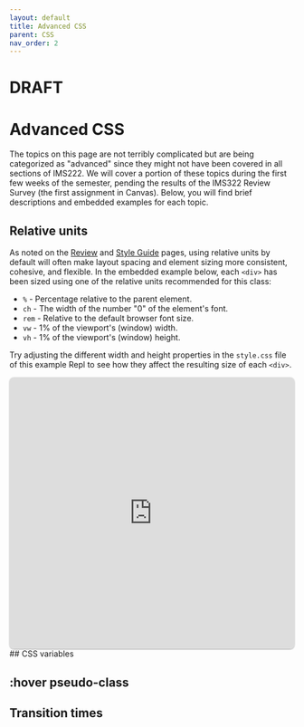 ```yaml
---
layout: default
title: Advanced CSS
parent: CSS
nav_order: 2
---
```

# DRAFT
# Advanced CSS
The topics on this page are not terribly complicated but are being categorized as "advanced" since they might not have been covered in all sections of IMS222. We will cover a portion of these topics during the first few weeks of the semester, pending the results of the IMS322 Review Survey (the first assignment in Canvas). Below, you will find brief descriptions and embedded examples for each topic.
## Relative units
As noted on the [Review](docs/general/review#relative-units) and [Style Guide](docs/general/style-guide#use-flexible-and-relative-units-whenever-possible) pages, using relative units by default will often make layout spacing and element sizing more consistent, cohesive, and flexible. In the embedded example below, each `<div>` has been sized using one of the relative units recommended for this class:
- `%` - Percentage relative to the parent element. 
- `ch` - The width of the number "0" of the element's font.
- `rem`	- Relative to the default browser font size.
- `vw` - 1% of the viewport's (window) width.
- `vh` - 1% of the viewport's (window) height.

Try adjusting the different width and height properties in the `style.css` file of this example Repl to see how they affect the resulting size of each `<div>`.
<iframe src="https://replit.com/@sheffie/IMS322-Relative-Units?embed=true" width="100%" height="480" style="border: none; border-radius: 8px; box-shadow: 0 1px 3px rgba(0,0,0,0.12), 0 1px 2px rgba(0,0,0,0.24);"></iframe>
## CSS variables

## :hover pseudo-class
## Transition times



